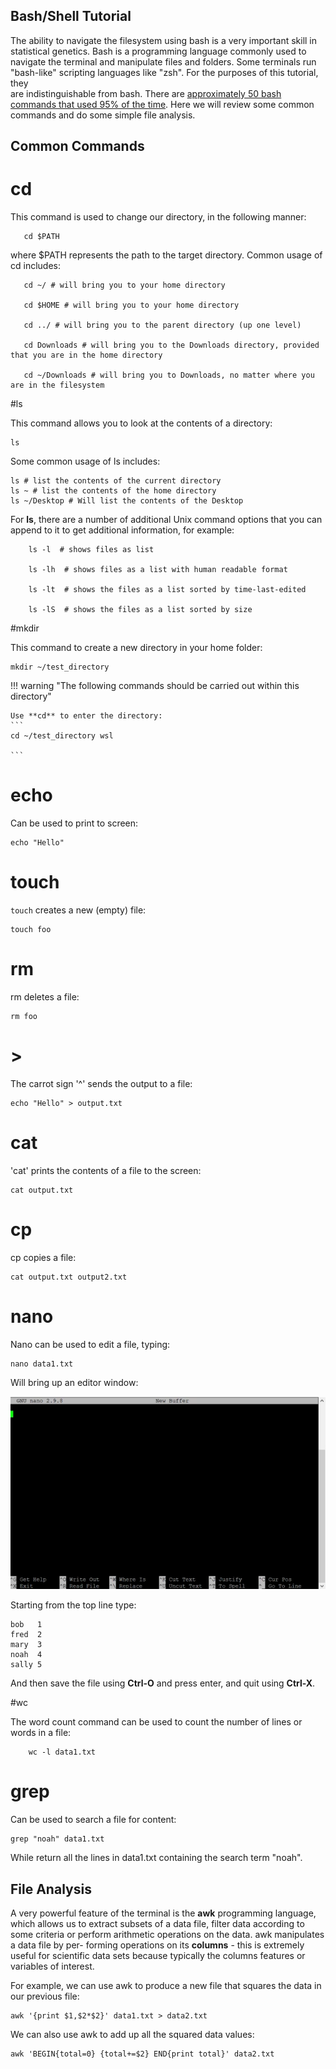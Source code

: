 

## Bash/Shell Tutorial


The ability to navigate the filesystem using bash is a very important skill in statistical genetics.  Bash is a programming language commonly used to navigate the terminal and manipulate files and folders.  Some terminals run "bash-like" scripting languages like "zsh".  For the purposes of this tutorial, they            
are indistinguishable from bash. There are [approximately 50 bash commands that used 95% of the time](https://www.ubuntupit.com/the-50-best-linux-commands-to-run-in-the-terminal/).  Here we will review some common commands and do some simple file analysis. 


## Common Commands

# cd  


This command is used to change our directory, in the following manner: 

       cd $PATH

where $PATH represents the path to the target directory. Common usage of cd includes: 

       cd ~/ # will bring you to your home directory
       
       cd $HOME # will bring you to your home directory

       cd ../ # will bring you to the parent directory (up one level)
       
       cd Downloads # will bring you to the Downloads directory, provided that you are in the home directory

       cd ~/Downloads # will bring you to Downloads, no matter where you are in the filesystem

#ls 

This command allows you to look at the contents of a directory:  

    ls 

Some common usage of ls includes: 
       
    ls # list the contents of the current directory 
    ls ~ # list the contents of the home directory 
    ls ~/Desktop # Will list the contents of the Desktop 

For **ls**, there are a number of additional Unix command options that you
can append to it to get additional information, for example:

        ls -l  # shows files as list

        ls -lh  # shows files as a list with human readable format

        ls -lt  # shows the files as a list sorted by time-last-edited

        ls -lS  # shows the files as a list sorted by size


#mkdir 

This command to create a new directory in your home folder: 

    mkdir ~/test_directory 

                                                                                                                                                                                                                            
!!! warning "The following commands should be carried out within this directory" 

    Use **cd** to enter the directory: 
    ```                                                                                                                                                                                                                     
    cd ~/test_directory wsl                                                                                                                                                                                        
                                                                                                                                                                                                                            
    ```
# echo 

Can be used to print to screen: 

    echo "Hello" 

 
# touch 

`touch` creates a new (empty) file: 

    touch foo  

# rm 

rm deletes a file: 

    rm foo 

# > 

The carrot sign '\^' sends the output to a file: 

    echo "Hello" > output.txt

# cat 

'cat' prints the contents of a file to the screen: 

    cat output.txt 

# cp 

cp copies a file: 

    cat output.txt output2.txt 


# nano 

Nano can be used to edit a file, typing: 

    nano data1.txt 

Will bring up an editor window: 


![Screenshot](images/nano.webp)                                                                                                                                                                                             
                                                                                                                                                                                                                            
Starting from the top line type:                                                                                                                                                                                                       
                                                                                                                                                                                                                            
    bob   1
    fred  2 
    mary  3
    noah  4 
    sally 5    
                                                                                                                                                                                                                        
And then save the file using **Ctrl-O** and press enter, and quit using **Ctrl-X**.                                                                                                                                             

#wc 

The word count command can be used to count the number of lines or words in a file: 

        wc -l data1.txt



# grep 

Can be used to search a file for content: 

    grep "noah" data1.txt 

While return all the lines in data1.txt containing the search term "noah". 


## File Analysis

A very powerful feature of the terminal is the **awk** programming
language, which allows us to extract subsets of a data file, filter
data according to some criteria or perform arithmetic operations on
the data. awk manipulates a data file by per- forming operations on
its **columns** - this is extremely useful for scientific data sets
because typically the columns features or variables of interest.

For example, we can use awk to produce a new file that squares the data in our previous file: 

    awk '{print $1,$2*$2}' data1.txt > data2.txt 

We can also use awk to add up all the squared data values: 

    awk 'BEGIN{total=0} {total+=$2} END{print total}' data2.txt 

 

